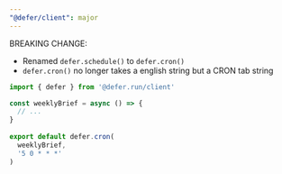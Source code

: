 ```yaml
---
"@defer/client": major
---
```


BREAKING CHANGE:
- Renamed `defer.schedule()` to `defer.cron()`
- `defer.cron()` no longer takes a english string but a CRON tab string

```ts
import { defer } from '@defer.run/client'

const weeklyBrief = async () => {
  // ...
}
  
export default defer.cron(
  weeklyBrief,
  '5 0 * * *'
)
```

